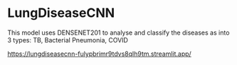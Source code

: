 # LungDiseaseCNN
This model uses DENSENET201 to analyse and classify the diseases as into 3 types: TB, Bacterial Pneumonia, COVID

https://lungdiseasecnn-fulypbrimr9tdvs8qlh9tm.streamlit.app/
